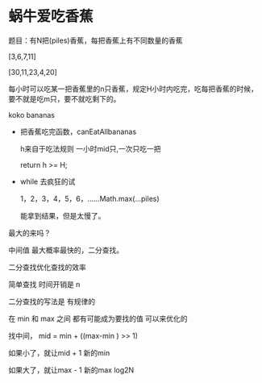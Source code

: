 # 蜗牛爱吃香蕉
题目：有N把(piles)香蕉，每把香蕉上有不同数量的香蕉

[3,6,7,11]

[30,11,23,4,20]

每小时可以吃某一把香蕉里的n只香蕉，规定H小时内吃完，吃每把香蕉的时候，要不就是吃m只，要不就吃剩下的。

koko bananas
- 把香蕉吃完函数，canEatAllbananas 
    
    h来自于吃法规则 一小时mid只,一次只吃一把
    
    return h >= H;
- while 去疯狂的试
    
    1，2，3，4，5，6，......Math.max(...piles)
    
    能拿到结果，但是太慢了。

最大的来吗？

中间值 最大概率最快的，二分查找。

二分查找优化查找的效率

简单查找 时间开销是 n

二分查找的写法是 有规律的

在 min 和 max 之间 都有可能成为要找的值 可以来优化的 

找中间， mid = min + ((max-min ) >> 1)

如果小了，就让mid + 1 新的min

如果大了，就让max - 1 新的max
log2N